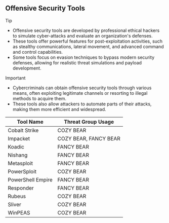## Offensive Security Tools

> [!TIP]
> - Offensive security tools are developed by professional ethical hackers to simulate cyber-attacks and evaluate an organization's defenses.
> - These tools offer powerful features for post-exploitation activities, such as stealthy communications, lateral movement, and advanced command and control capabilities.
> - Some tools focus on evasion techniques to bypass modern security defenses, allowing for realistic threat simulations and payload development. 

> [!IMPORTANT]
> - Cybercriminals can obtain offensive security tools through various means, often exploiting legitimate channels or resorting to illegal methods to acquire them.
> - These tools also allow attackers to automate parts of their attacks, making them more efficient and widespread.

| Tool Name | Threat Group Usage |
|---|---|
| Cobalt Strike | COZY BEAR |
| Impacket | COZY BEAR, FANCY BEAR |
| Koadic | FANCY BEAR |
| Nishang | FANCY BEAR |
| Metasploit | FANCY BEAR |
| PowerSploit | COZY BEAR |
| PowerShell Empire | FANCY BEAR |
| Responder | FANCY BEAR |
| Rubeus | COZY BEAR |
| Sliver | COZY BEAR |
| WinPEAS | COZY BEAR |
